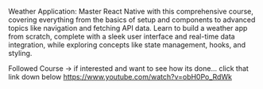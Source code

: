 Weather Application: 
  Master React Native with this comprehensive course, covering everything from the basics of setup and components to advanced topics like navigation and fetching API data. Learn to build a weather app from scratch, complete with a sleek user interface and real-time data   integration, while exploring concepts like state management, hooks, and styling.

  
  Followed Course -> if interested and want to see how its done...
  click that link down below
  https://www.youtube.com/watch?v=obH0Po_RdWk
